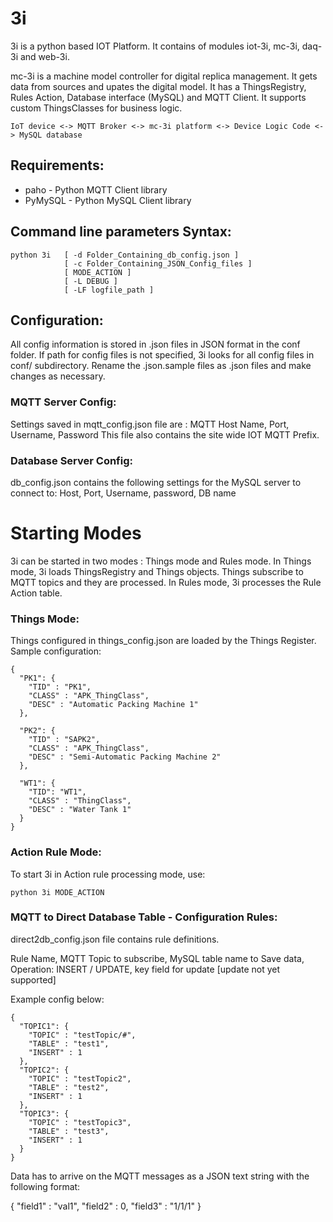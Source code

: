 # 3i
 
3i is a python based IOT Platform. It contains of modules iot-3i, mc-3i, daq-3i and web-3i.

mc-3i is a machine model controller for digital replica management. It gets data from sources and upates the digital model. It has a ThingsRegistry, Rules Action, Database interface (MySQL) and MQTT Client. It supports custom ThingsClasses for business logic.

    IoT device <-> MQTT Broker <-> mc-3i platform <-> Device Logic Code <-> MySQL database

## Requirements:

*   paho - Python MQTT Client library
*   PyMySQL - Python MySQL Client library

## Command line parameters Syntax:

    python 3i   [ -d Folder_Containing_db_config.json ] 
                [ -c Folder_Containing_JSON_Config_files ]
                [ MODE_ACTION ]
                [ -L DEBUG ]
                [ -LF logfile_path ]
    
## Configuration:

All config information is stored in .json files in JSON format in the conf folder. If path for config files is not specified, 3i looks for all config files in conf/ subdirectory. Rename the .json.sample files as .json files and make changes as necessary.

### MQTT Server Config:

Settings saved in mqtt_config.json file are : MQTT Host Name, Port, Username, Password
This file also contains the site wide IOT MQTT Prefix.

### Database Server Config:

db_config.json contains the following settings for the MySQL server to connect to: Host, Port, Username, password, DB name

# Starting Modes

3i can be started in two modes : Things mode and Rules mode. In Things mode, 3i loads ThingsRegistry and Things objects. Things subscribe to MQTT topics and they are processed. In Rules mode, 3i processes the Rule Action table.

### Things Mode:

Things configured in things_config.json are loaded by the Things Register. Sample configuration:

    {
      "PK1": {
        "TID" : "PK1",
        "CLASS" : "APK_ThingClass",
        "DESC" : "Automatic Packing Machine 1"
      },
    
      "PK2": {
        "TID" : "SAPK2",
        "CLASS" : "APK_ThingClass",
        "DESC" : "Semi-Automatic Packing Machine 2"
      },
    
      "WT1": {
        "TID": "WT1",
        "CLASS" : "ThingClass",
        "DESC" : "Water Tank 1"
      }
    }
### Action Rule Mode:
 To start 3i in Action rule processing mode, use:
    
    python 3i MODE_ACTION
     
### MQTT to Direct Database Table - Configuration Rules:

direct2db_config.json file contains rule definitions. 

Rule Name, MQTT Topic to subscribe, MySQL table name to Save data, Operation: INSERT / UPDATE, key field for update [update not yet supported]

Example config below:

    {
      "TOPIC1": {
        "TOPIC" : "testTopic/#",
        "TABLE" : "test1",
        "INSERT" : 1
      },
      "TOPIC2": {
        "TOPIC" : "testTopic2",
        "TABLE" : "test2",
        "INSERT" : 1
      },
      "TOPIC3": {
        "TOPIC" : "testTopic3",
        "TABLE" : "test3",
        "INSERT" : 1
      }
    }

Data has to arrive on the MQTT messages as a JSON text string with the following format:

{ "field1" : "val1", "field2" : 0, "field3" : "1/1/1" }
